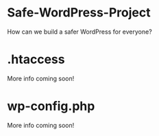 # Safe-WordPress-Project
How can we build a safer WordPress for everyone?

# .htaccess
More info coming soon!

# wp-config.php
More info coming soon!
